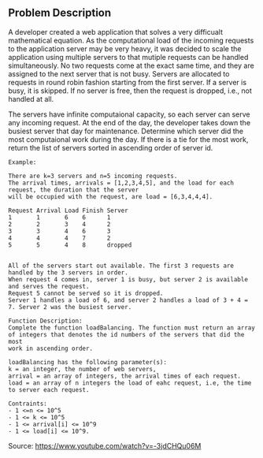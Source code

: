 ## Problem Description

A developer created a web application that solves a very difficualt mathematical equation.
As the computational load of the incoming requests to the application server may be very heavy,
it was decided to scale the application using multiple servers to that mutiple requests can be handled simultaneously.
No two requests come at the exact same time, and they are assigned to the next server that is not busy.
Servers are allocated to requests in round robin fashion starting from the first server.
If a server is busy, it is skipped. If no server is free, then the request is dropped, i.e.,
not handled at all.

The servers have infinite computaional capacity, so each server can serve any incoming request.
At the end of the day, the developer takes down the busiest server that day for maintenance.
Determine which server did the most computaional work during the day.
If there is a tie for the most work, return the list of servers sorted in ascending order of server id.

```
Example:

There are k=3 servers and n=5 incoming requests.
The arrival times, arrivals = [1,2,3,4,5], and the load for each request, the duration that the server
will be occupied with the request, are load = [6,3,4,4,4].

Request Arrival Load Finish Server
1       1       6    6      1
2       2       3    4      2
3       3       4    6      3
4       4       4    7      2
5       5       4    8      dropped


All of the servers start out available. The first 3 requests are handled by the 3 servers in order.
When request 4 comes in, server 1 is busy, but server 2 is available and serves the request.
Request 5 cannot be served so it is dropped.
Server 1 handles a load of 6, and server 2 handles a load of 3 + 4 = 7. Server 2 was the busiest server.

Function Description:
Complete the function loadBalancing. The function must return an array of integers that denotes the id numbers of the servers that did the most
work in ascending order.

loadBalancing has the following parameter(s):
k = an integer, the number of web servers,
arrival = an array of integers, the arrival times of each request.
load = an array of n integers the load of eahc request, i.e, the time to server each request.

Contraints:
- 1 <=n <= 10^5
- 1 <= k <= 10^5
- 1 <= arrival[i] <= 10^9
- 1 <= load[i] <= 10^9.
```

Source: https://www.youtube.com/watch?v=-3jdCHQu06M